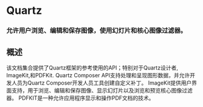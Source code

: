 # Quartz
### 允许用户浏览、编辑和保存图像，使用幻灯片和核心图像过滤器。
## 概述
该文档集合提供了Quartz框架的参考使用的API；特别对于Quartz设计者, ImageKit,和PDFKit. Quartz Composer API支持处理和呈现图形数据，并允许开发人员为Quartz Composer开发人员工具创建自定义补丁。 ImageKit提供用户界面支持，用于浏览、编辑和保存图像、显示幻灯片以及浏览和预览核心图像过滤器。 PDFKIT是一种允许应用程序显示和操作PDF文档的技术。

